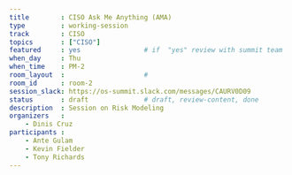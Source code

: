 ```yaml
---
title        : CISO Ask Me Anything (AMA)
type         : working-session
track        : CISO
topics       : ["CISO"]
featured     : yes                # if  "yes" review with summit team
when_day     : Thu
when_time    : PM-2
room_layout  :                    #
room_id      : room-2
session_slack: https://os-summit.slack.com/messages/CAURV0D09
status       : draft              # draft, review-content, done
description  : Session on Risk Modeling
organizers   :
    - Dinis Cruz
participants :
    - Ante Gulam
    - Kevin Fielder
    - Tony Richards
---
```


<!--(add intro)

## Why

## What

## Outcomes

## Who

## References-->
